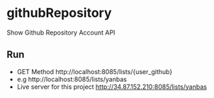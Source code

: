 # githubRepository
Show Github Repository Account API

## Run
- GET Method http://localhost:8085/lists/{user_github}
- e.g http://localhost:8085/lists/yanbas
- Live server for this project http://34.87.152.210:8085/lists/yanbas

